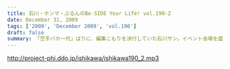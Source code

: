```yaml
---
title: 石川・ホンマ・ぶるんのBe-SIDE Your Life! vol.190-2
date: December 31, 2009
tags: ['2009', 'December 2009', 'vol.190']
draft: false
summary: 「空手バカ一代」ばりに、編集こもりを決行していた石川サン。イベント会場を盛りたてるべく、お楽しみいただけるであろう映像を鋭意制作中です。イベント最新情報は「お知らせ」もしくは「ホンマのブログ」をつねにクリック！クリック！NAMAE
---
```


http://project-phi.ddo.jp/ishikawa/ishikawa190_2.mp3